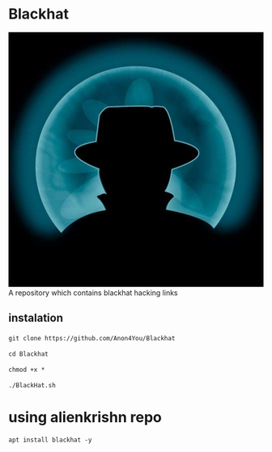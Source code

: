 # Blackhat
<img src="lib/bh.jpeg"/>
A repository which contains blackhat hacking links

## instalation

`git clone https://github.com/Anon4You/Blackhat`

`cd Blackhat`

`chmod +x *`

`./BlackHat.sh`

# using alienkrishn repo 
```
apt install blackhat -y
```
